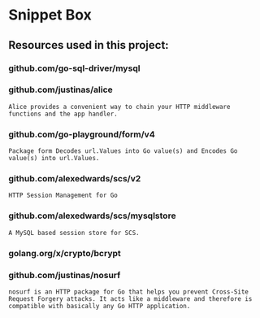 # Snippet Box

## Resources used in this project:
### github.com/go-sql-driver/mysql
### github.com/justinas/alice
    Alice provides a convenient way to chain your HTTP middleware functions and the app handler.
### github.com/go-playground/form/v4
    Package form Decodes url.Values into Go value(s) and Encodes Go value(s) into url.Values.
### github.com/alexedwards/scs/v2
    HTTP Session Management for Go
### github.com/alexedwards/scs/mysqlstore
    A MySQL based session store for SCS.
### golang.org/x/crypto/bcrypt
### github.com/justinas/nosurf
    nosurf is an HTTP package for Go that helps you prevent Cross-Site Request Forgery attacks. It acts like a middleware and therefore is compatible with basically any Go HTTP application.